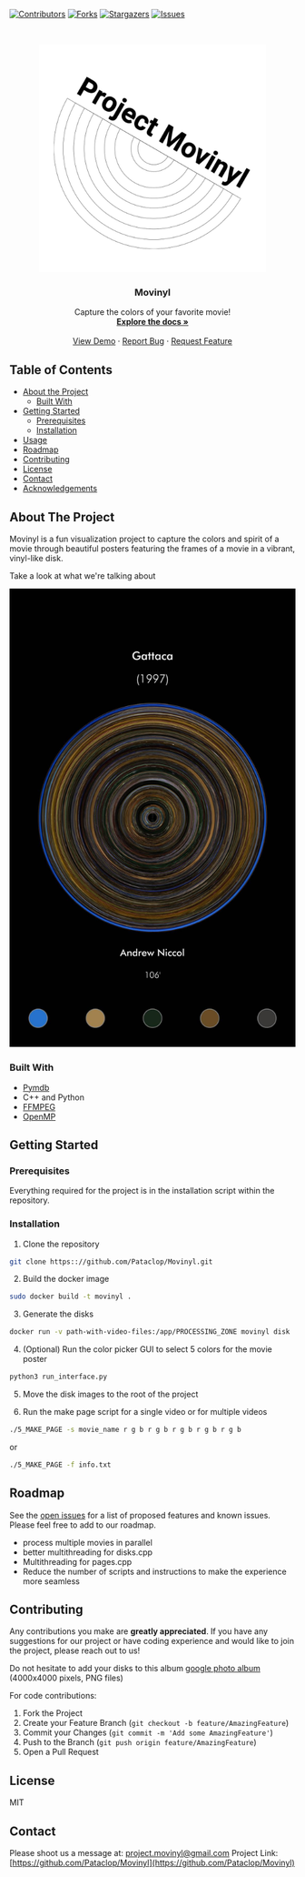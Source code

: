 <!-- PROJECT SHIELDS -->
<!--
*** I'm using markdown "reference style" links for readability.
*** Reference links are enclosed in brackets [ ] instead of parentheses ( ).
*** See the bottom of this document for the declaration of the reference variables
*** for contributors-url, forks-url, etc. This is an optional, concise syntax you may use.
*** https://www.markdownguide.org/basic-syntax/#reference-style-links
-->
[![Contributors][contributors-shield]][contributors-url]
[![Forks][forks-shield]][forks-url]
[![Stargazers][stars-shield]][stars-url]
[![Issues][issues-shield]][issues-url]

<!-- PROJECT LOGO -->
<br />
<p align="center">
  <a href="https://github.com/Pataclop/Movinyl">
    <img src="/logos/movinyl_logo_square_bold.png" alt="Logo" width="400">
  </a>

  <h3 align="center">Movinyl</h3>

  <p align="center">
    Capture the colors of your favorite movie!
    <br />
    <a href="https://github.com/Pataclop/Movinyl"><strong>Explore the docs »</strong></a>
    <br />
    <br />
    <a href="https://github.com/Pataclop/Movinyl">View Demo</a>
    ·
    <a href="https://github.com/Pataclop/Movinyl/issues">Report Bug</a>
    ·
    <a href="https://github.com/Pataclop/Movinyl/issues">Request Feature</a>
  </p>
</p>



<!-- TABLE OF CONTENTS -->
## Table of Contents

* [About the Project](#about-the-project)
  * [Built With](#built-with)
* [Getting Started](#getting-started)
  * [Prerequisites](#prerequisites)
  * [Installation](#installation)
* [Usage](#usage)
* [Roadmap](#roadmap)
* [Contributing](#contributing)
* [License](#license)
* [Contact](#contact)
* [Acknowledgements](#acknowledgements)



<!-- ABOUT THE PROJECT -->
## About The Project

Movinyl is a fun visualization project to capture the colors and spirit of a movie through beautiful posters featuring the frames of a movie in a vibrant, vinyl-like disk.

Take a look at what we're talking about
 
![Example Result](https://github.com/Pataclop/Movinyl/blob/master/example_img/3.jpg)


### Built With
* [Pymdb](https://github.com/dannyarcher/pymdb)
* C++ and Python
* [FFMPEG](https://ffmpeg.org)
* [OpenMP](https://www.openmp.org)

<!-- GETTING STARTED -->
## Getting Started

### Prerequisites

Everything required for the project is in the installation script within the repository.

### Installation


1. Clone the repository
```sh
git clone https:://github.com/Pataclop/Movinyl.git
```
2. Build the docker image

```sh
sudo docker build -t movinyl .
```
3. Generate the disks

```sh
docker run -v path-with-video-files:/app/PROCESSING_ZONE movinyl disk
```
4. (Optional) Run the color picker GUI to select 5 colors for the movie poster

```sh
python3 run_interface.py
```
5. Move the disk images to the root of the project

6. Run the make page script for a single video or for multiple videos 
```sh
./5_MAKE_PAGE -s movie_name r g b r g b r g b r g b r g b
```
or
```sh
./5_MAKE_PAGE -f info.txt
```

<!-- ROADMAP -->
## Roadmap

See the [open issues](https://github.com/Pataclop/Movinyl/issues) for a list of proposed features and known issues. Please feel free to add to our roadmap. 
* process multiple movies in parallel 
* better multithreading for disks.cpp
* Multithreading for pages.cpp
* Reduce the number of scripts and instructions to make the experience more seamless

<!-- CONTRIBUTING -->
## Contributing

Any contributions you make are **greatly appreciated**. If you have any suggestions for our project or have coding experience and would like to join the project, please reach out to us!

Do not hesitate to add your disks to this album 
[google photo album](https://photos.app.goo.gl/TtnD8yMPEKirk46R6)
(4000x4000 pixels, PNG files)


For code contributions: 

1. Fork the Project
2. Create your Feature Branch (`git checkout -b feature/AmazingFeature`)
3. Commit your Changes (`git commit -m 'Add some AmazingFeature'`)
4. Push to the Branch (`git push origin feature/AmazingFeature`)
5. Open a Pull Request

<!-- LICENSE -->
## License

MIT
<!-- CONTACT -->
## Contact

Please shoot us a message at: project.movinyl@gmail.com
Project Link: [https://github.com/Pataclop/Movinyl](https://github.com/Pataclop/Movinyl)


<!-- MARKDOWN LINKS & IMAGES -->
<!-- https://www.markdownguide.org/basic-syntax/#reference-style-links -->
[contributors-shield]: https://img.shields.io/github/contributors/Pataclop/Movinyl.svg?style=flat-square
[contributors-url]: https://github.com/Pataclop/Movinyl/graphs/contributors
[forks-shield]: https://img.shields.io/github/forks/Pataclop/Movinyl.svg?style=flat-square
[forks-url]: https://github.com/Pataclop/Movinyl/network/members
[stars-shield]: https://img.shields.io/github/stars/Pataclop/Movinyl.svg?style=flat-square
[stars-url]: https://github.com/Pataclop/Movinyl/stargazers
[issues-shield]: https://img.shields.io/github/issues/Pataclop/Movinyl.svg?style=flat-square
[issues-url]: https://github.com/Pataclop/Movinyl/issues
[license-shield]: https://img.shields.io/github/license/Pataclop/Movinyl.svg?style=flat-square
[license-url]: https://github.com/Pataclop/Movinyl/blob/master/LICENSE.txt
